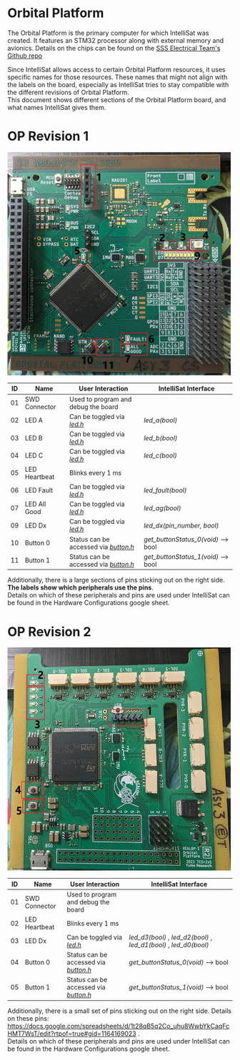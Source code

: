 # Orbital Platform
The Orbital Platform is the primary computer for which IntelliSat was created. It features an STM32 processor along with external memory and avionics. Details on the chips can be found on the [SSS Electrical Team's Github repo](https://github.com/uwu64/orbital-platform)

Since IntelliSat allows access to certain Orbital Platform resources, it uses specific names for those resources. These names that might not align with the labels on the board, especially as IntelliSat tries to stay compatible with the different revisions of Orbital Platform. \
This document shows different sections of the Orbital Platform board, and what names IntelliSat gives them.

# OP Revision 1

<img src="../../img/physcial_settings/OP_R1.jpg" width=500 height=500>

| ID | Name          | User Interaction                                                                   | IntelliSat Interface
|----|---------------|------------------------------------------------------------------------------------|------------------------------------
| 01 | SWD Connector | Used to program and debug the board                                                |
| 02 | LED A         | Can be toggled via [_led.h_](../../Src/system_config/LED/led.h)                    | _led_a(bool)_
| 03 | LED B         | Can be toggled via [_led.h_](../../Src/system_config/LED/led.h)                    | _led_b(bool)_
| 04 | LED C         | Can be toggled via [_led.h_](../../Src/system_config/LED/led.h)                    | _led_c(bool)_
| 05 | LED Heartbeat | Blinks every 1 ms                                                                  |
| 06 | LED Fault     | Can be toggled via [_led.h_](../../Src/system_config/LED/led.h)                    | _led_fault(bool)_
| 07 | LED All Good  | Can be toggled via [_led.h_](../../Src/system_config/LED/led.h)                    | _led_ag(bool)_
| 09 | LED Dx        | Can be toggled via [_led.h_](../../Src/system_config/LED/led.h)                    | _led_dx(pin_number, bool)_
| 10 | Button 0      | Status can be accessed via [_button.h_](../../Src/system_config/Buttons/buttons.h) | _get_buttonStatus_0(void)_ --> bool
| 11 | Button 1      | Status can be accessed via [_button.h_](../../Src/system_config/Buttons/buttons.h) | _get_buttonStatus_1(void)_ --> bool

Additionally, there is a large sections of pins sticking out on the right side. __The labels show which peripherals use the pins__.  \
Details on which of these peripherals and pins are used under IntelliSat can be found in the Hardware Configurations google sheet.

# OP Revision 2

<img src="../../img/physcial_settings/OP_R2.jpg" width=500 height=500>

| ID | Name          | User Interaction                                                                   | IntelliSat Interface
|----|---------------|------------------------------------------------------------------------------------|--------------------------------------------------------------------
| 01 | SWD Connector | Used to program and debug the board                                                |
| 02 | LED Heartbeat | Blinks every 1 ms                                                                  |
| 03 | LED Dx        | Can be toggled via [_led.h_](../../Src/system_config/LED/led.h)                    | _led_d3(bool)_ , _led_d2(bool)_ , _led_d1(bool)_ , _led_d0(bool)_
| 04 | Button 0      | Status can be accessed via [_button.h_](../../Src/system_config/Buttons/buttons.h) | _get_buttonStatus_0(void)_ --> bool
| 05 | Button 1      | Status can be accessed via [_button.h_](../../Src/system_config/Buttons/buttons.h) | _get_buttonStatus_1(void)_ --> bool

Additionally, there is a small set of pins sticking out on the right side. Details on these pins: https://docs.google.com/spreadsheets/d/1t28qB5q2Co_uhu8WwbYkCaqFcHMT7WsT/edit?rtpof=true#gid=1164169023 . \
Details on which of these peripherals and pins are used under IntelliSat can be found in the Hardware Configurations google sheet.
